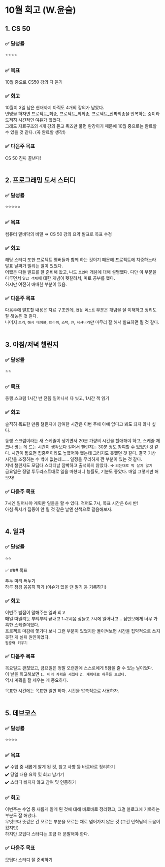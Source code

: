 # 10월 회고 (W.윤슬)

## 1. CS 50
### ✅ 달성률
⭐️⭐️⭐️⭐️

### ✅ 목표

10월 중으로 CS50 강의 다 듣기

### ✅ 회고

10월이 3일 남은 현재까지 아직도 4개의 강의가 남았다.<br>
변명을 하자면 프로젝트_최종, 프로젝트_최최종, 프로젝트_진짜최종을 반복하는 중이라 도저히 시간적인 여유가 없었다.<br>
그래도 자료구조의 4개 강의 듣고 퀴즈만 풀면 완강이기 때문에 10월 중으로는 완료할 수 있을 것 같다. (꼭 완료할 생각!)

### ✅ 다음주 목표

CS 50 진짜 끝낸다!
<br><br>

## 2. 프로그래밍 도서 스터디

### ✅ 달성률
⭐️⭐️⭐️⭐️⭐️

### ✅ 목표

컴퓨터 밑바닥의 비밀 ⇒ CS 50 강의 요약 발표로 목표 수정

### ✅ 회고

해당 스터디 또한 프로젝트 멤버들과 함께 하는 것이기 때문에 프로젝트에 치중하느라 발표 날짜가 밀리는 일이 있었다.<br>
어쨌든 다들 발표를 잘 준비해 왔고, 나도 `포인터` 개념에 대해 설명했다. 다만 이 부분을 다루면서 `일급 객체`에 대한 개념이 헷갈려서, 따로 공부를 했다.<br>
하지만 여전히 애매한 부분이 있음.

### ✅ 다음주 목표
다음주에 발표할 내용은 자료 구조인데, `연결 리스트` 부분은 개념을 잘 이해하고 정리도 잘 해놓은 것 같다.<br>
나머지 `트리`, `해시 테이블`, `트라이`, `스택`, `큐`, `딕셔너리`만 마무리 잘 해서 발표하면 될 것 같다.
<br><br>

## 3. 아침/저녁 챌린지

### ✅ 달성률
⭐️⭐️

### ✅ 목표

동행 스크럼 1시간 반 전쯤 일어나서 다 씻고, 1시간 책 읽기

### ✅ 회고

솔직히 목표한 만큼 챌린지에 참여한 시간은 이번 주에 아예 없다고 봐도 되지 않나 싶다.

동행 스크럼이라는 새 스케줄이 생기면서 20분 가량의 시간을 할애해야 하고, 스케줄 체크나 씻는 데 드는 시간이 생각보다 길어서 챌린지는 30분 정도 참여할 수 있었던 것 같다. 시간이 짧으면 집중력이라도 높였어야 했는데 그러지도 못했던 것 같다.
결국 기상 시간을 조정하는 수 밖에 없는데…… 일정을 무리하게 짠 부분이 있는 것 같다.<br>
저녁 챌린지도 모딥다 스터디날 깜빡하고 출석하지 않았다. ⇒ `되는대로 막 살지 않기`<br>
금요일은 정말 투두리스트대로 일을 마쳤더니 능률도, 기분도 좋았다. 매일 그렇게만 해보자!

### ✅ 다음주 목표

7시엔 일어나야 계획한 일들을 할 수 있다. 적어도 7시, 목표 시간은 6시 반!<br>
아침 독서가 집중이 안 될 것 같은 날엔 산책으로 갈음해보자.
<br><br>

## 4. 일과

### ✅ 달성률
⭐️⭐️

✅ ### 목표

투두 미리 써두기<br>
하루 점검 꼼꼼히 하기 (이슈가 있을 땐 일기 등 기록하기)

### ✅ 회고

이번주 별점이 말해주는 일과 회고<br>
매일 떠밀리듯 부랴부랴 끝내고 1~2시쯤 잠들고 7시에 일어나고… 잠만보에게 너무 가혹한 스케줄이었다.<br>
프로젝트 마감에 쫓기다 보니 그런 부분이 있었지만 돌이켜보면 시간을 집약적으로 쓰지 못한 게 실패 원인이었다.<br>
`집중력 키우기`

### ✅ 다음주 목표

목요일도 괜찮았고, 금요일은 정말 오랜만에 스스로에게 5점을 줄 수 있는 날이었다.<br>
이 날을 회고해보면 `1. 미리 계획을 세웠다` `2. 계획대로 하루를 보냈다.`<br>
역시 계획을 잘 세우는 게 중요하다.

목표한 시간에는 목표한 일만 하자. 시간을 압축적으로 사용하자.
<br><br>

## 5. 데브코스

### ✅ 달성률
⭐️⭐️⭐️⭐️

### ✅ 목표

✔️ 수업 중 새롭게 알게 된 것, 참고 사항 등 바로바로 정리하기<br>
✔️ 당일 내용 요약 및 회고 남기기<br>
✔️ 스터디 빠지지 않고 참여 및 인증하기

### ✅ 회고

이번주는 수업 중 새롭게 알게 된 것에 대해 바로바로 정리했고, 그걸 블로그에 기록하는 부분도 잘 해냈다.<br>
무엇보다 뜻깊은 건 모르는 부분을 모르는 채로 넘어가지 않은 것 (그건 민혁님의 도움이 컸지만)<br>
하지만 모딥다 스터디는 조금 더 분발해야 한다.

### ✅ 다음주 목표

모딥다 스터디 잘 준비하기